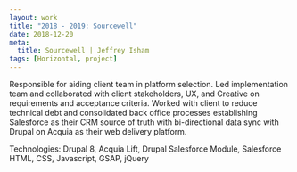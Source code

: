 ```yaml
---
layout: work
title: "2018 - 2019: Sourcewell"
date: 2018-12-20
meta:
  title: Sourcewell | Jeffrey Isham
tags: [Horizontal, project]
---
```


<p>Responsible for aiding client team in platform selection. Led implementation team and collaborated with client stakeholders, UX, and Creative on requirements and acceptance criteria. Worked with client to reduce technical debt and consolidated back office processes establishing Salesforce as their CRM source of truth with bi-directional data sync with Drupal on Acquia as their web delivery platform.</p>
<p class="small">Technologies: Drupal 8, Acquia Lift, Drupal Salesforce Module, Salesforce HTML, CSS, Javascript, GSAP, jQuery</p>
